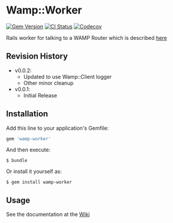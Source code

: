 # Wamp::Worker

[![Gem Version](https://badge.fury.io/rb/wamp-worker.svg)](https://badge.fury.io/rb/wamp-worker)
[![CI Status](https://travis-ci.org/ericchapman/ruby_wamp_worker.svg?branch=master)](https://travis-ci.org/ericchapman/ruby_wamp_worker)
[![Codecov](https://img.shields.io/codecov/c/github/ericchapman/ruby_wamp_worker/master.svg)](https://codecov.io/github/ericchapman/ruby_wamp_worker)

Rails worker for talking to a WAMP Router which is described [here](https://tools.ietf.org/html/draft-oberstet-hybi-tavendo-wamp-02)

## Revision History

 - v0.0.2:
   - Updated to use Wamp::Client logger
   - Other minor cleanup
 - v0.0.1:
   - Initial Release

## Installation

Add this line to your application's Gemfile:

```ruby
gem 'wamp-worker'
```

And then execute:

    $ bundle

Or install it yourself as:

    $ gem install wamp-worker

## Usage

See the documentation at the [Wiki](https://github.com/ericchapman/ruby_wamp_worker/wiki)
